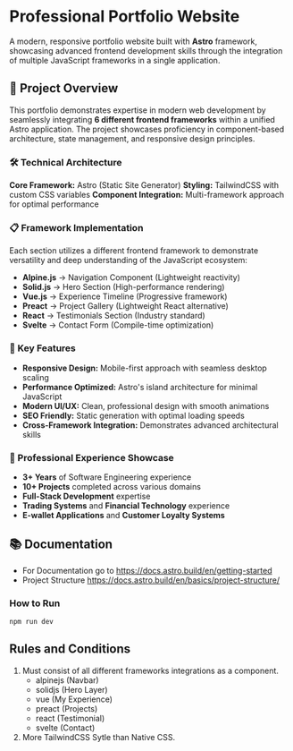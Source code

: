 # Professional Portfolio Website

A modern, responsive portfolio website built with **Astro** framework, showcasing advanced frontend development skills through the integration of multiple JavaScript frameworks in a single application.

## 🚀 Project Overview

This portfolio demonstrates expertise in modern web development by seamlessly integrating **6 different frontend frameworks** within a unified Astro application. The project showcases proficiency in component-based architecture, state management, and responsive design principles.

### 🛠️ Technical Architecture

**Core Framework:** Astro (Static Site Generator)
**Styling:** TailwindCSS with custom CSS variables
**Component Integration:** Multi-framework approach for optimal performance

### 📋 Framework Implementation

Each section utilizes a different frontend framework to demonstrate versatility and deep understanding of the JavaScript ecosystem:

- **Alpine.js** → Navigation Component (Lightweight reactivity)
- **Solid.js** → Hero Section (High-performance rendering)
- **Vue.js** → Experience Timeline (Progressive framework)
- **Preact** → Project Gallery (Lightweight React alternative)
- **React** → Testimonials Section (Industry standard)
- **Svelte** → Contact Form (Compile-time optimization)

### 🎯 Key Features

- **Responsive Design:** Mobile-first approach with seamless desktop scaling
- **Performance Optimized:** Astro's island architecture for minimal JavaScript
- **Modern UI/UX:** Clean, professional design with smooth animations
- **SEO Friendly:** Static generation with optimal loading speeds
- **Cross-Framework Integration:** Demonstrates advanced architectural skills

### 💼 Professional Experience Showcase

- **3+ Years** of Software Engineering experience
- **10+ Projects** completed across various domains
- **Full-Stack Development** expertise
- **Trading Systems** and **Financial Technology** experience
- **E-wallet Applications** and **Customer Loyalty Systems**

## 📚 Documentation

- For Documentation go to https://docs.astro.build/en/getting-started
- Project Structure https://docs.astro.build/en/basics/project-structure/

### How to Run

```
npm run dev
```

## Rules and Conditions
1. Must consist of all different frameworks integrations as a component.
    - alpinejs (Navbar)
    - solidjs (Hero Layer)
    - vue (My Experience)
    - preact (Projects)
    - react (Testimonial)
    - svelte (Contact)
1. More TailwindCSS Sytle than Native CSS.
